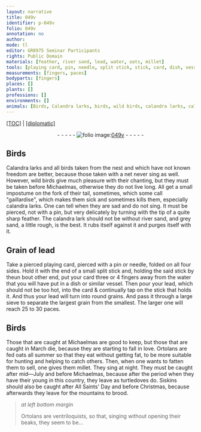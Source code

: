 ```yaml
---
layout: narrative
title: 049v
identifier: p-049v
folio: 049v
annotation: no
author:
mode: tl
editor: GR8975 Seminar Participants
rights: Public Domain
materials: [feather, river sand, lead, water, oats, millet]
tools: [playing card, pin, needle, split stick, stick, card, dish, vessel, sieve]
measurements: [fingers, paces]
bodyparts: [fingers]
places: []
plants: []
professions: []
environments: []
animals: [Birds, Calandra larks, birds, wild birds, calandra larks, calandra lark, Ortolans, turtledoves, Siskins]
---
```


<p><a href="{{ site.baseurl }}/translation/">[TOC]</a> | <a href="{{ site.baseurl }}/texts/p-049v_tc/" target="_blank">[diplomatic]</a></p><div class="folio" align="center">- - - - - <a href="http://gallica.bnf.fr/ark:/12148/btv1b10500001g/f104.image" target="_blank"><img src="https://cu-mkp.github.io/2017-workshop-edition/assets/photo-icon.png" alt="folio image: " style="display:inline-block; margin-bottom:-3px;"/>049v</a> - - - - - </div>  
  

## <span class="al">Birds</span>

 
<span class="al">Calandra larks</span> and all <span class="al">birds</span> taken from the nest and which have not known freedom are better, because those taken with a net never sing as well. However, <span class="al">wild birds</span> give much pleasure with their chanting, but they must be taken before Michaelmas, otherwise they do not live long. All get a small impostume on the fork of their tail, sometimes, which some call "gaillardise", which makes them sick and sometimes kills them, especially <span class="al">calandra larks</span>. One can tell when they are sad and do not sing. It must be pierced, not with a pin, but very delicately by turning with the tip of a quite sharp <span class="m">feather</span>. The <span class="al">calandra lark</span> should not be without <span class="m">river sand</span>, and grey sand, a little rough, is the best. It rubs itself against it and purges itself <span class="x">with it</span>. 
 
 
  

## Grain of <span class="m">lead</span>

 
Take a <span class="del">pierced</span> <span class="tl">playing card</span>, pierced with a <span class="tl">pin</span> or <span class="tl">needle</span>, folded on all four sides. Hold it with the end of a small <span class="tl">split stick</span> and, holding the said <span class="tl">stick</span> by the<span class="del">un bout</span> <span class="add">other</span> end, put your <span class="tl">card</span> three or 4 <span class="ms"><span class="bp">fingers</span></span> away from the <span class="m">water</span> that you will have put in a <span class="tl">dish</span> or similar <span class="tl">vessel</span>. Then pour your <span class="m">lead</span>, which should not be too hot, into the <span class="tl">card</span> & continually tap on the <span class="tl">stick</span> that holds it. And thus your <span class="m">lead</span> will turn into round grains. And pass it through a large <span class="tl">sieve</span> to separate the largest grain from the smallest. The larger one will reach 25 to 30 <span class="ms">paces</span>. 
 
 
  

## <span class="al">Birds</span>

 
Those that are caught at Michaelmas are good to keep, but those that are caught in March die, because they are starting to fall in love. <span class="al">Ortolans</span> are fed <span class="m">oats</span> all summer so that they eat without getting fat, to be more suitable for hunting and helping to catch others. Then, when one wants to fatten them to sell, one gives them <span class="m">millet</span>. They sing at night. They must be caught after mid—July and before Michaelmas, because after the period when they have their young in this country, they leave as <span class="al">turtledoves</span> do. <span class="al">Siskins</span> should also be caught after All Saints' Day and before Christmas, because afterwards they leave for the mountains to brood. 
 
> *at left bottom margin*
> 
> 
>   <span class="al">Ortolans</span> are ventriloquists, so that, singing without opening their beaks, they seem to be… 
 

